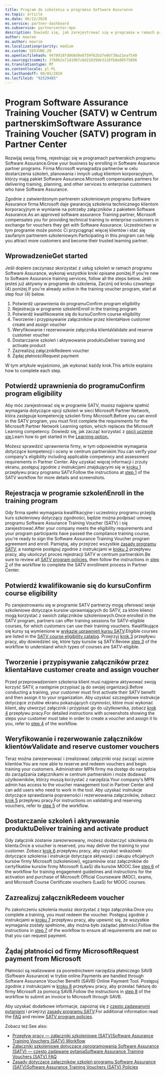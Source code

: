 ```yaml
---
title: Program do szkolenia w programie Software Assurance
ms.topic: article
ms.date: 06/12/2020
ms.service: partner-dashboard
ms.subservice: partnercenter-mpn
description: Dowiedz się, jak zarejestrować się w programie w ramach programu Software Assurance Training, aby uzyskać pomoc w zakresie dostarczania szkoleń i planowania klientom korporacyjnym.
author: mowree
ms.author: mowrim
ms.localizationpriority: medium
ms.custom: SEOJUNE.20
ms.openlocfilehash: 9470918fd868d9e8759f62b37e0bf30a21eaf540
ms.sourcegitcommit: 37b0b2a7141907c8d21839de3128fb8a98575886
ms.translationtype: MT
ms.contentlocale: pl-PL
ms.lasthandoff: 08/05/2020
ms.locfileid: "92529485"
---
```

# <a name="software-assurance-training-voucher-satv-program-in-partner-center"></a><span data-ttu-id="1b7f6-103">Program Software Assurance Training Voucher (SATV) w Centrum partnerskim</span><span class="sxs-lookup"><span data-stu-id="1b7f6-103">Software Assurance Training Voucher (SATV) program in Partner Center</span></span>

<span data-ttu-id="1b7f6-104">Rozwijaj swoją firmę, rejestrując się w programach partnerskich programu Software Assurance.</span><span class="sxs-lookup"><span data-stu-id="1b7f6-104">Grow your business by enrolling in Software Assurance partner programs.</span></span> <span data-ttu-id="1b7f6-105">Firma Microsoft wynagradza partnerów w celu dostarczenia szkoleń, planowania i innych usług klientom korporacyjnym, którzy mają pakiet Software Assurance.</span><span class="sxs-lookup"><span data-stu-id="1b7f6-105">Microsoft compensates partners for delivering training, planning, and other services to enterprise customers who have Software Assurance.</span></span>

<span data-ttu-id="1b7f6-106">Zgodnie z zatwierdzonym partnerem szkoleniowym programu Software Assurance firma Microsoft daje gwarancję szkolenia technicznego klientom korporacyjnym w wymianie na potrzeby załączników z pakietem Software Assurance.</span><span class="sxs-lookup"><span data-stu-id="1b7f6-106">As an approved software assurance Training partner, Microsoft compensates you for providing technical training to enterprise customers in exchange for vouchers they get with Software Assurance.</span></span> <span data-ttu-id="1b7f6-107">Uczestnictwo w tym programie może pomóc Ci przyciągnąć więcej klientów i stać się zaufanym partnerem szkoleniowym.</span><span class="sxs-lookup"><span data-stu-id="1b7f6-107">Participating in this program can help you attract more customers and become their trusted learning partner.</span></span>

## <a name="get-started"></a><span data-ttu-id="1b7f6-108">Wprowadzenie</span><span class="sxs-lookup"><span data-stu-id="1b7f6-108">Get started</span></span>

<span data-ttu-id="1b7f6-109">Jeśli dopiero zaczynasz skorzystać z usług szkoleń w ramach programu Software Assurance, wykonaj wszystkie kroki opisane poniżej.</span><span class="sxs-lookup"><span data-stu-id="1b7f6-109">If you're new to Software Assurance training services, follow all the steps below.</span></span> <span data-ttu-id="1b7f6-110">Jeśli jesteś już aktywny w programie do szkolenia, Zacznij od kroku czwartego (4) poniżej.</span><span class="sxs-lookup"><span data-stu-id="1b7f6-110">If you're already active in the training voucher program, start at step four (4) below.</span></span> 

1. <span data-ttu-id="1b7f6-111">Potwierdź uprawnienia do programu</span><span class="sxs-lookup"><span data-stu-id="1b7f6-111">Confirm program eligibility</span></span>
2. <span data-ttu-id="1b7f6-112">Rejestracja w programie szkoleń</span><span class="sxs-lookup"><span data-stu-id="1b7f6-112">Enroll in the training program</span></span>
3. <span data-ttu-id="1b7f6-113">Potwierdź kwalifikowanie się do kursu</span><span class="sxs-lookup"><span data-stu-id="1b7f6-113">Confirm course eligibility</span></span>
4. <span data-ttu-id="1b7f6-114">Tworzenie i przypisywanie załączników przez klienta</span><span class="sxs-lookup"><span data-stu-id="1b7f6-114">Have customer create and assign voucher</span></span>
5. <span data-ttu-id="1b7f6-115">Weryfikowanie i rezerwowanie załącznika klienta</span><span class="sxs-lookup"><span data-stu-id="1b7f6-115">Validate and reserve customer voucher</span></span>
6. <span data-ttu-id="1b7f6-116">Dostarczanie szkoleń i aktywowanie produktu</span><span class="sxs-lookup"><span data-stu-id="1b7f6-116">Deliver training and activate product</span></span>
7. <span data-ttu-id="1b7f6-117">Zazrealizuj załącznik</span><span class="sxs-lookup"><span data-stu-id="1b7f6-117">Redeem voucher</span></span>
8. <span data-ttu-id="1b7f6-118">Żądaj płatności</span><span class="sxs-lookup"><span data-stu-id="1b7f6-118">Request payment</span></span>

<span data-ttu-id="1b7f6-119">W tym artykule wyjaśniono, jak wykonać każdy krok.</span><span class="sxs-lookup"><span data-stu-id="1b7f6-119">This article explains how to complete each step.</span></span>

## <a name="confirm-program-eligibility"></a><span data-ttu-id="1b7f6-120">Potwierdź uprawnienia do programu</span><span class="sxs-lookup"><span data-stu-id="1b7f6-120">Confirm program eligibility</span></span>

<span data-ttu-id="1b7f6-121">Aby móc zarejestrować się w programie SATV, musisz najpierw spełnić wymagania dotyczące opcji szkoleń w sieci Microsoft Partner Network, która zastępuje kompetencję szkoleń firmy Microsoft.</span><span class="sxs-lookup"><span data-stu-id="1b7f6-121">Before you can enroll in the SATV program, you must first complete the requirements for the Microsoft Partner Network Learning option, which replaces the Microsoft Learning competency.</span></span> <span data-ttu-id="1b7f6-122">Dowiedz się, jak zacząć korzystać z [opcji uczenie się.](https://partner.microsoft.com/membership/learning-partners)</span><span class="sxs-lookup"><span data-stu-id="1b7f6-122">Learn how to get started in the [Learning option.](https://partner.microsoft.com/membership/learning-partners)</span></span>

<span data-ttu-id="1b7f6-123">Możesz sprawdzić uprawnienia firmy, w tym odpowiednie wymagania dotyczące kompetencji i oceny w centrum partnerskim.</span><span class="sxs-lookup"><span data-stu-id="1b7f6-123">You can verify your company's eligibility including applicable competency and assessment requirements in Partner Center.</span></span> <span data-ttu-id="1b7f6-124">Aby uzyskać więcej informacji i zrzuty ekranu, postępuj zgodnie z instrukcjami znajdującymi się w [kroku 1](https://query.prod.cms.rt.microsoft.com/cms/api/am/binary/RE4s3bB) przepływu pracy programu SATV.</span><span class="sxs-lookup"><span data-stu-id="1b7f6-124">Follow the instructions at [step 1](https://query.prod.cms.rt.microsoft.com/cms/api/am/binary/RE4s3bB) of the SATV workflow for more details and screenshots.</span></span>

## <a name="enroll-in-the-training-program"></a><span data-ttu-id="1b7f6-125">Rejestracja w programie szkoleń</span><span class="sxs-lookup"><span data-stu-id="1b7f6-125">Enroll in the training program</span></span>

<span data-ttu-id="1b7f6-126">Gdy firma spełni wymagania kwalifikacyjne i uczestnicy programu przejdą kurs szkoleniowy dotyczący zgodności, będzie można podpisać umowę programu Software Assurance Training Voucher (SATV) i się zarejestrować.</span><span class="sxs-lookup"><span data-stu-id="1b7f6-126">After your company meets the eligibility requirements and your program participants have passed the compliance training course, you're ready to sign the Software Assurance Training Voucher program agreement and enroll.</span></span> <span data-ttu-id="1b7f6-127">Pamiętaj, aby przejrzeć wszystkie [zasady programu SATV](https://query.prod.cms.rt.microsoft.com/cms/api/am/binary/RE3koEP), a następnie postępuj zgodnie z instrukcjami w [kroku 2](https://query.prod.cms.rt.microsoft.com/cms/api/am/binary/RE4s3bB) przepływu pracy, aby ukończyć proces rejestracji SATV w centrum partnerskim.</span><span class="sxs-lookup"><span data-stu-id="1b7f6-127">Be sure to review all [SATV program policies](https://query.prod.cms.rt.microsoft.com/cms/api/am/binary/RE3koEP), then follow the instructions in [step 2](https://query.prod.cms.rt.microsoft.com/cms/api/am/binary/RE4s3bB) of the workflow to complete the SATV enrollment process in Partner Center.</span></span>


## <a name="confirm-course-eligibility"></a><span data-ttu-id="1b7f6-128">Potwierdź kwalifikowanie się do kursu</span><span class="sxs-lookup"><span data-stu-id="1b7f6-128">Confirm course eligibility</span></span>
<span data-ttu-id="1b7f6-129">Po zarejestrowaniu się w programie SATV partnerzy mogą oferować sesje szkoleniowe dotyczące kursów uprawniających do SATV, za które klienci mogą korzystać z swoich załączników szkoleniowych.</span><span class="sxs-lookup"><span data-stu-id="1b7f6-129">Once enrolled in the SATV program, partners can offer training sessions for SATV-eligible courses, for which customers can use their training vouchers.</span></span> <span data-ttu-id="1b7f6-130">Kwalifikujące się kursy są wymienione w [wykazie uprawnień kursu SATV](https://savl-catalog.microsoft.com/).</span><span class="sxs-lookup"><span data-stu-id="1b7f6-130">Eligible courses are listed in the [SATV course eligibility catalog](https://savl-catalog.microsoft.com/).</span></span> <span data-ttu-id="1b7f6-131">Przejrzyj [krok 3](https://query.prod.cms.rt.microsoft.com/cms/api/am/binary/RE4s3bB) przepływu pracy, aby dowiedzieć się, które typy kursów są SATV.</span><span class="sxs-lookup"><span data-stu-id="1b7f6-131">Review [step 3](https://query.prod.cms.rt.microsoft.com/cms/api/am/binary/RE4s3bB) of the workflow to understand which types of courses are SATV-eligible.</span></span>

## <a name="have-customer-create-and-assign-voucher"></a><span data-ttu-id="1b7f6-132">Tworzenie i przypisywanie załączników przez klienta</span><span class="sxs-lookup"><span data-stu-id="1b7f6-132">Have customer create and assign voucher</span></span>

<span data-ttu-id="1b7f6-133">Przed przeprowadzeniem szkolenia klient musi najpierw aktywować swoją korzyść SATV, a następnie przypisać ją do swojej organizacji.</span><span class="sxs-lookup"><span data-stu-id="1b7f6-133">Before conducting a training, your customer must first activate their SATV benefit and then assign it to your organization.</span></span> <span data-ttu-id="1b7f6-134">Aby uzyskać szczegółowe instrukcje dotyczące zrzutów ekranu pokazujących czynności, które musi wykonać klient, aby utworzyć załącznik i przypisać go do użytkownika, zobacz [krok 4](https://query.prod.cms.rt.microsoft.com/cms/api/am/binary/RE4s3bB) przepływu pracy.</span><span class="sxs-lookup"><span data-stu-id="1b7f6-134">For detailed instructions with screenshots showing the steps your customer must take in order to create a voucher and assign it to you, refer to [step 4](https://query.prod.cms.rt.microsoft.com/cms/api/am/binary/RE4s3bB) of the workflow.</span></span>

## <a name="validate-and-reserve-customer-vouchers"></a><span data-ttu-id="1b7f6-135">Weryfikowanie i rezerwowanie załączników klientów</span><span class="sxs-lookup"><span data-stu-id="1b7f6-135">Validate and reserve customer vouchers</span></span>

<span data-ttu-id="1b7f6-136">Teraz można zarezerwować i zrealizować załączniki oraz zacząć uczenie klientów.</span><span class="sxs-lookup"><span data-stu-id="1b7f6-136">You are now able to reserve and redeem vouchers and begin training your customers.</span></span> <span data-ttu-id="1b7f6-137">Administrator MPN firmy ma dostęp do narzędzia do zarządzania załącznikami w centrum partnerskim i może dodawać użytkowników, którzy muszą korzystać z narzędzia.</span><span class="sxs-lookup"><span data-stu-id="1b7f6-137">Your company's MPN admin has access to the voucher management tool in Partner Center and can add users who need to work in the tool.</span></span> <span data-ttu-id="1b7f6-138">Aby uzyskać instrukcje dotyczące sprawdzania poprawności i rezerwowania załączników, zobacz [krok 5](https://query.prod.cms.rt.microsoft.com/cms/api/am/binary/RE4s3bB) przepływu pracy.</span><span class="sxs-lookup"><span data-stu-id="1b7f6-138">For instructions on validating and reserving vouchers, refer to [step 5](https://query.prod.cms.rt.microsoft.com/cms/api/am/binary/RE4s3bB) of the workflow.</span></span>

## <a name="deliver-training-and-activate-product"></a><span data-ttu-id="1b7f6-139">Dostarczanie szkoleń i aktywowanie produktu</span><span class="sxs-lookup"><span data-stu-id="1b7f6-139">Deliver training and activate product</span></span>

<span data-ttu-id="1b7f6-140">Gdy załącznik zostanie zarezerwowany, możesz dostarczyć szkolenia do klienta.</span><span class="sxs-lookup"><span data-stu-id="1b7f6-140">Once a voucher is reserved, you may deliver the training to your customer.</span></span> <span data-ttu-id="1b7f6-141">Zobacz [krok 6](https://query.prod.cms.rt.microsoft.com/cms/api/am/binary/RE4s3bB) przepływu pracy, aby uzyskać wskazówki dotyczące szkolenia i instrukcje dotyczące aktywacji i zakupu oficjalnych kursów firmy Microsoft (szkoleniowi), egzaminów oraz załączników do certyfikatów kursów firmy Microsoft (LaaS) dla kursów MOOC.</span><span class="sxs-lookup"><span data-stu-id="1b7f6-141">See [step 6](https://query.prod.cms.rt.microsoft.com/cms/api/am/binary/RE4s3bB) of the workflow for training engagement guidelines and instructions for the activation and purchase of Microsoft Official Courseware (MOC), exams, and Microsoft Course Certificate vouchers (LaaS) for MOOC courses.</span></span>

## <a name="redeem-voucher"></a><span data-ttu-id="1b7f6-142">Zazrealizuj załącznik</span><span class="sxs-lookup"><span data-stu-id="1b7f6-142">Redeem voucher</span></span>

<span data-ttu-id="1b7f6-143">Po zakończeniu szkolenia musisz skorzystać z tego załącznika.</span><span class="sxs-lookup"><span data-stu-id="1b7f6-143">Once you complete a training, you must redeem the voucher.</span></span> <span data-ttu-id="1b7f6-144">Postępuj zgodnie z instrukcjami w [kroku 7](https://query.prod.cms.rt.microsoft.com/cms/api/am/binary/RE4s3bB) przepływu pracy, aby upewnić się, że wszystkie wymagania zostały spełnione, aby można było zażądać płatności.</span><span class="sxs-lookup"><span data-stu-id="1b7f6-144">Follow the instructions in [step 7](https://query.prod.cms.rt.microsoft.com/cms/api/am/binary/RE4s3bB) of the workflow to ensure all requirements are met so that you can request payment.</span></span> 


## <a name="request-payment-from-microsoft"></a><span data-ttu-id="1b7f6-145">Żądaj płatności od firmy Microsoft</span><span class="sxs-lookup"><span data-stu-id="1b7f6-145">Request payment from Microsoft</span></span>

<span data-ttu-id="1b7f6-146">Płatności są realizowane za poorednictwem narzędzia płatniczego SAVB (Software Assurance) w trybie online.</span><span class="sxs-lookup"><span data-stu-id="1b7f6-146">Payments are handled through Software Assurance Voucher Benefit (SAVB) Online Payment Tool.</span></span> <span data-ttu-id="1b7f6-147">Postępuj zgodnie z instrukcjami w [kroku 8](https://query.prod.cms.rt.microsoft.com/cms/api/am/binary/RE4s3bB) przepływu pracy, aby przesłać fakturę do firmy Microsoft za pomocą SAVB.</span><span class="sxs-lookup"><span data-stu-id="1b7f6-147">Follow the instructions in [step 8](https://query.prod.cms.rt.microsoft.com/cms/api/am/binary/RE4s3bB) of the workflow to submit an invoice to Microsoft through SAVB.</span></span> 

<span data-ttu-id="1b7f6-148">Aby uzyskać dodatkowe informacje, zapoznaj się z [często zadawanymi pytaniami](https://query.prod.cms.rt.microsoft.com/cms/api/am/binary/RE3kz5o) i przejrzyj [zasady programu SATV](https://query.prod.cms.rt.microsoft.com/cms/api/am/binary/RE3koEP).</span><span class="sxs-lookup"><span data-stu-id="1b7f6-148">For additional information read the [FAQ](https://query.prod.cms.rt.microsoft.com/cms/api/am/binary/RE3kz5o) and review [SATV program policies](https://query.prod.cms.rt.microsoft.com/cms/api/am/binary/RE3koEP).</span></span>

<span data-ttu-id="1b7f6-149">Zobacz też:</span><span class="sxs-lookup"><span data-stu-id="1b7f6-149">See also:</span></span>

- [<span data-ttu-id="1b7f6-150">Przepływ pracy — załączniki szkoleniowe (SATV)</span><span class="sxs-lookup"><span data-stu-id="1b7f6-150">Software Assurance Training Vouchers (SATV) Workflow</span></span>](https://query.prod.cms.rt.microsoft.com/cms/api/am/binary/RE4s3bB)
- [<span data-ttu-id="1b7f6-151">Załączniki szkoleniowe dotyczące oprogramowania Software Assurance (SATV) — często zadawane pytania</span><span class="sxs-lookup"><span data-stu-id="1b7f6-151">Software Assurance Training Vouchers (SATV) FAQ</span></span>](https://query.prod.cms.rt.microsoft.com/cms/api/am/binary/RE3kz5o)
- [<span data-ttu-id="1b7f6-152">Zasady dotyczące załączników szkoleń programu Software Assurance (SATV)</span><span class="sxs-lookup"><span data-stu-id="1b7f6-152">Software Assurance Training Vouchers (SATV) Policies</span></span>](https://query.prod.cms.rt.microsoft.com/cms/api/am/binary/RE3koEP)
